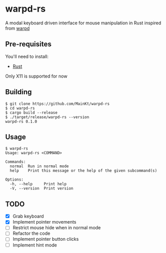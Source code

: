 # warpd-rs
A modal keyboard driven interface for mouse manipulation in Rust inspired from [warpd](https://github.com/rvaiya/warpd)

## Pre-requisites
You'll need to install:
- [Rust](https://www.rust-lang.org/tools/install)

Only X11 is supported for now

## Building
```shell
$ git clone https://github.com/MainKt/warpd-rs
$ cd warpd-rs
$ cargo build --release
$ ./target/release/warpd-rs --version
warpd-rs 0.1.0
```

## Usage
```
$ warpd-rs
Usage: warpd-rs <COMMAND>

Commands:
  normal  Run in normal mode
  help    Print this message or the help of the given subcommand(s)

Options:
  -h, --help     Print help
  -V, --version  Print version
```

## TODO
- [x] Grab keyboard
- [x] Implement pointer movements
- [ ] Restrict mouse hide when in normal mode
- [ ] Refactor the code
- [ ] Implement pointer button clicks
- [ ] Implement hint mode
